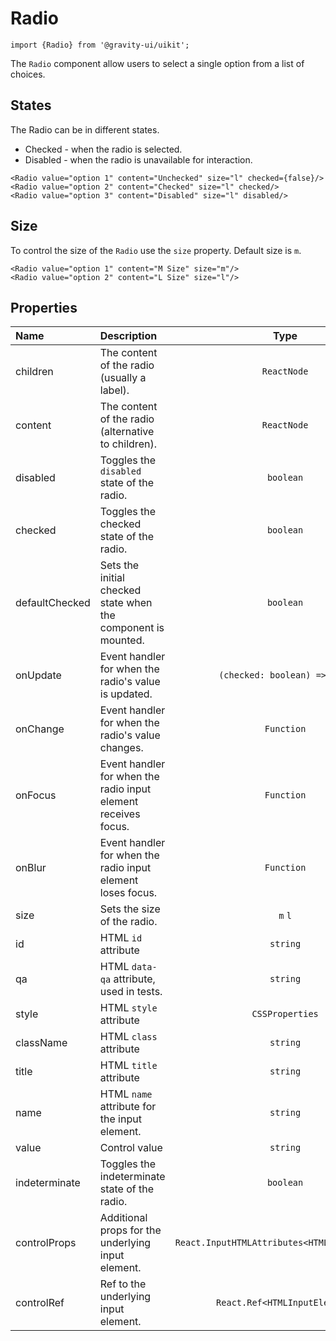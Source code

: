 <!--GITHUB_BLOCK-->

# Radio

<!--/GITHUB_BLOCK-->

```tsx
import {Radio} from '@gravity-ui/uikit';
```

The `Radio` component allow users to select a single option from a list of choices.

## States

The Radio can be in different states.

- Checked - when the radio is selected.
- Disabled - when the radio is unavailable for interaction.

<!--LANDING_BLOCK

<ExampleBlock
    code={`
<Radio value="option 1" content="Unchecked" size="l" checked={false}/>
<Radio value="option 2" content="Checked" size="l" checked/>
<Radio value="option 3" content="Disabled" size="l" disabled/>
`}
>
    <UIKit.Radio value="option 1" content="Unchecked" size="l" checked={false}/>
    <UIKit.Radio value="option 2" content="Checked" size="l" checked/>
    <UIKit.Radio value="option 3" content="Disabled" size="l" disabled/>
</ExampleBlock>

LANDING_BLOCK-->

<!--GITHUB_BLOCK-->

```tsx
<Radio value="option 1" content="Unchecked" size="l" checked={false}/>
<Radio value="option 2" content="Checked" size="l" checked/>
<Radio value="option 3" content="Disabled" size="l" disabled/>
```

<!--/GITHUB_BLOCK-->

## Size

To control the size of the `Radio` use the `size` property. Default size is `m`.

<!--LANDING_BLOCK

<ExampleBlock
    code={`
<Radio value="option 1" content="M Size" size="m"/>
<Radio value="option 2" content="L Size" size="l"/>
`}
>
    <UIKit.Radio value="option 1" content="M Size" size="m"/>
    <UIKit.Radio value="option 2" content="L Size" size="l"/>
</ExampleBlock>

LANDING_BLOCK-->

<!--GITHUB_BLOCK-->

```tsx
<Radio value="option 1" content="M Size" size="m"/>
<Radio value="option 2" content="L Size" size="l"/>
```

<!--/GITHUB_BLOCK-->

## Properties

| Name           | Description                                                    |                     Type                      | Default |
| :------------- | :------------------------------------------------------------- | :-------------------------------------------: | :-----: |
| children       | The content of the radio (usually a label).                    |                  `ReactNode`                  |         |
| content        | The content of the radio (alternative to children).            |                  `ReactNode`                  |         |
| disabled       | Toggles the `disabled` state of the radio.                     |                   `boolean`                   | `false` |
| checked        | Toggles the checked state of the radio.                        |                   `boolean`                   | `false` |
| defaultChecked | Sets the initial checked state when the component is mounted.  |                   `boolean`                   | `false` |
| onUpdate       | Event handler for when the radio's value is updated.           |         `(checked: boolean) => void`          |         |
| onChange       | Event handler for when the radio's value changes.              |                  `Function`                   |         |
| onFocus        | Event handler for when the radio input element receives focus. |                  `Function`                   |         |
| onBlur         | Event handler for when the radio input element loses focus.    |                  `Function`                   |         |
| size           | Sets the size of the radio.                                    |                    `m` `l`                    |   `m`   |
| id             | HTML `id` attribute                                            |                   `string`                    |         |
| qa             | HTML `data-qa` attribute, used in tests.                       |                   `string`                    |         |
| style          | HTML `style` attribute                                         |                `CSSProperties`                |         |
| className      | HTML `class` attribute                                         |                   `string`                    |         |
| title          | HTML `title` attribute                                         |                   `string`                    |         |
| name           | HTML `name` attribute for the input element.                   |                   `string`                    |         |
| value          | Control value                                                  |                   `string`                    |         |
| indeterminate  | Toggles the indeterminate state of the radio.                  |                   `boolean`                   | `false` |
| controlProps   | Additional props for the underlying input element.             | `React.InputHTMLAttributes<HTMLInputElement>` |         |
| controlRef     | Ref to the underlying input element.                           |         `React.Ref<HTMLInputElement>`         |         |
